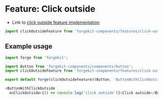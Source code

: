 # Feature: Click outside

* Link to [click outside feature implementation](https://github.com/tuchk4/forgekit-components/blob/master/lib/features/click-outside/index.js)

```js
import clickOutsideFeature from 'forgekit-components/features/click-outside';
```

## Example usage

```js
import forge from 'forgekit';

import Button from 'forgekit-components/components/button';
import clickOutsideFeature from 'forgekit-components/features/click-outside';

export default forge(clickOutsideFeature)(Button, 'ButtonWithClickOutside');

<ButtonWithClickOutside
  onClickOutside={() => console.log('click outside')}>Click outside</ButtonWithClickOutside>
```
